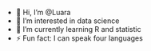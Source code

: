 - 👋 Hi, I’m @Luara
- 👀 I’m interested in data science
- 🌱 I’m currently learning R and statistic
- ⚡ Fun fact: I can speak four languages

<!---
Luaraaa/Luaraaa is a ✨ special ✨ repository because its `README.md` (this file) appears on your GitHub profile.
You can click the Preview link to take a look at your changes.
--->
